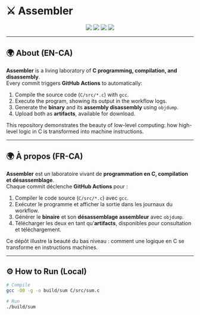 # ⚔️ Assembler

<p align="center">
  <img src="https://img.shields.io/github/actions/workflow/status/ValhallaRising1974/Assembler/ci.yml?branch=main" />
  <img src="https://img.shields.io/badge/language-C-blue" />
  <img src="https://img.shields.io/github/last-commit/ValhallaRising1974/Assembler" />
  <img src="https://img.shields.io/github/license/ValhallaRising1974/Assembler" />
</p>

---

## 🌍 About (EN-CA)

**Assembler** is a living laboratory of **C programming, compilation, and disassembly**.  
Every commit triggers **GitHub Actions** to automatically:
1. Compile the source code (`C/src/*.c`) with `gcc`.
2. Execute the program, showing its output in the workflow logs.
3. Generate the **binary** and its **assembly disassembly** using `objdump`.
4. Upload both as **artifacts**, available for download.

This repository demonstrates the beauty of low-level computing: how high-level logic in C is transformed into machine instructions.

---

## 🌍 À propos (FR-CA)

**Assembler** est un laboratoire vivant de **programmation en C, compilation et désassemblage**.  
Chaque commit déclenche **GitHub Actions** pour :
1. Compiler le code source (`C/src/*.c`) avec `gcc`.
2. Exécuter le programme et afficher la sortie dans les journaux du workflow.
3. Générer le **binaire** et son **désassemblage assembleur** avec `objdump`.
4. Télécharger les deux en tant qu’**artifacts**, disponibles pour consultation et téléchargement.

Ce dépôt illustre la beauté du bas niveau : comment une logique en C se transforme en instructions machines.

---

## ⚙️ How to Run (Local)

```bash
# Compile
gcc -O0 -g -o build/sum C/src/sum.c

# Run
./build/sum
